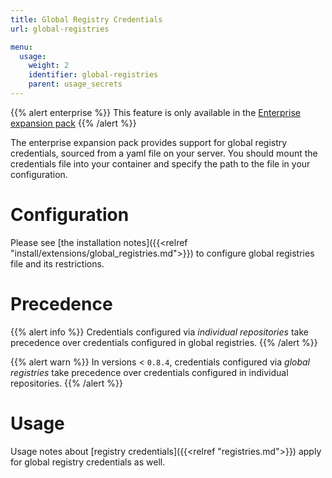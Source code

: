 ```yaml
---
title: Global Registry Credentials
url: global-registries

menu:
  usage:
    weight: 2
    identifier: global-registries
    parent: usage_secrets
---
```


{{% alert enterprise %}}
This feature is only available in the [Enterprise expansion pack](https://drone.io/enterprise/)
{{% /alert %}}

The enterprise expansion pack provides support for global registry credentials, sourced from a yaml file on your server. You should mount the credentials file into your container and specify the path to the file in your configuration.

# Configuration

Please see [the installation notes]({{<relref "install/extensions/global_registries.md">}}) to configure global registries file and its restrictions.

# Precedence

{{% alert info %}}
Credentials configured via *individual repositories* take precedence over credentials configured in global registries.
{{% /alert %}}

{{% alert warn %}}
In versions < `0.8.4`, credentials configured via *global registries* take precedence over credentials configured in individual repositories.
{{% /alert %}}

# Usage

Usage notes about [registry credentials]({{<relref "registries.md">}}) apply for global registry credentials as well.
